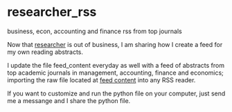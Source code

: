 # researcher_rss
business, econ, accounting and finance rss from top journals


Now that [researcher](https://www.researcher-app.com) is out of business, I am sharing how I create a feed for my own reading abstracts. 

I update the file feed_content everyday as well with a feed of abstracts from top academic journals in management, accounting, finance and economics; importing the raw file located at [feed content](https://raw.githubusercontent.com/kouroshshafi/researcher_rss/refs/heads/main/feed_content) into any RSS reader.

If you want to customize and run the python file on your computer, just send me a messange and I share the python file.
